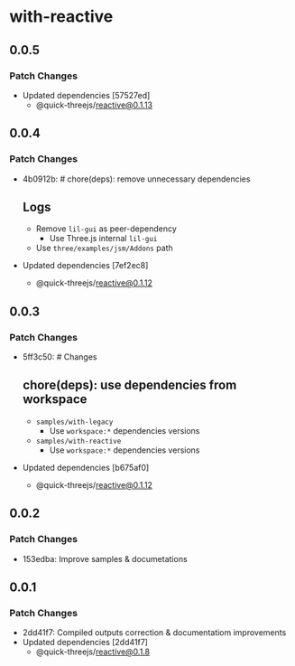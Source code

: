 # with-reactive

## 0.0.5

### Patch Changes

- Updated dependencies [57527ed]
  - @quick-threejs/reactive@0.1.13

## 0.0.4

### Patch Changes

- 4b0912b: # chore(deps): remove unnecessary dependencies

  ## Logs

  - Remove `lil-gui` as peer-dependency
    - Use Three.js internal `lil-gui`
  - Use `three/examples/jsm/Addons` path

- Updated dependencies [7ef2ec8]
  - @quick-threejs/reactive@0.1.12

## 0.0.3

### Patch Changes

- 5ff3c50: # Changes

  ## chore(deps): use dependencies from workspace

  - `samples/with-legacy`
    - Use `workspace:*` dependencies versions
  - `samples/with-reactive`
    - Use `workspace:*` dependencies versions

- Updated dependencies [b675af0]
  - @quick-threejs/reactive@0.1.12

## 0.0.2

### Patch Changes

- 153edba: Improve samples & documetations

## 0.0.1

### Patch Changes

- 2dd41f7: Compiled outputs correction & documentatiom improvements
- Updated dependencies [2dd41f7]
  - @quick-threejs/reactive@0.1.8
